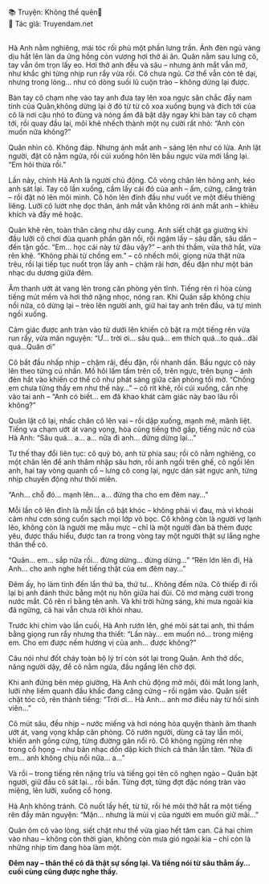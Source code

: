 📚 Truyện: Không thể quên🔞 
<br>
📖 Tác giả: Truyendam.net
<br></br>

Hà Anh nằm nghiêng, mái tóc rối phủ một phần lưng trần. Ánh đèn ngủ vàng dịu hắt lên làn da ửng hồng còn vương hơi thở ái ân.
Quân nằm sau lưng cô, tay vẫn ôm trọn lấy eo. Hơi thở anh đều và sâu – nhưng ánh mắt vẫn mở, như khắc ghi từng nhịp run rẩy vừa rồi.
Cô chưa ngủ. Cơ thể vẫn còn tê dại, nhưng trong lòng… như có dòng suối lũ cuộn trào – không dừng lại được.

Bàn tay cô chạm nhẹ vào tay anh đưa tay lên xoa ngực săn chắc đầy nam tính của Quân,không dừng lại ở đó từ từ cô xoa xuống bụng và đích tới của cô là nơi cậu nhỏ to đùng và nóng ấm đã bật dậy ngay khi bàn tay cô chạm tới, rồi quay đầu lại, môi khẽ nhếch thành một nụ cười rất nhỏ:
“Anh còn muốn nữa không?”

Quân nhìn cô. Không đáp. Nhưng ánh mắt anh – sáng lên như có lửa.
Anh lật người, đặt cô nằm ngửa, rồi cúi xuống hôn lên bầu ngực vừa mới lắng lại.
“Em hỏi thừa rồi.”

Lần này, chính Hà Anh là người chủ động. Cô vòng chân lên hông anh, kéo anh sát lại. Tay cô lần xuống, cầm lấy cái đó của anh – ấm, cứng, căng tràn – rồi đặt nó lên môi mình.
Cô hôn lên đỉnh đầu như vuốt ve một điều thiêng liêng. Lưỡi cô lướt nhẹ dọc thân, ánh mắt vẫn không rời ánh mắt anh – khiêu khích và đầy mê hoặc.

Quân khẽ rên, toàn thân căng như dây cung. Anh siết chặt ga giường khi đầu lưỡi cô chơi đùa quanh phần gân nổi, rồi ngậm lấy – sâu dần, sâu dần – đến tận gốc.
“Em… học cái này từ đâu vậy?” – anh thì thầm, vừa thở hắt, vừa rên khẽ.
“Không phải từ chồng em.” – cô nhếch môi, giọng nửa thật nửa trêu, rồi lại tiếp tục nuốt trọn lấy anh – chậm rãi hơn, đều đặn như một bản nhạc du dương giữa đêm.

Âm thanh ướt át vang lên trong căn phòng yên tĩnh. Tiếng rên rỉ hòa cùng tiếng mút mềm và hơi thở nặng nhọc, nóng ran.
Khi Quân sắp không chịu nổi nữa, cô dừng lại – trèo lên người anh, giữ hai tay anh trên đầu, và tự mình ngồi xuống.

Cảm giác được anh tràn vào từ dưới lên khiến cô bật ra một tiếng rên vừa run rẩy, vừa mãn nguyện:
“Ư… trời ơi… sâu quá… em thích quá…to quá…dài quá…Quân ơi”

Cô bắt đầu nhấp nhịp – chậm rãi, đều đặn, rồi nhanh dần. Bầu ngực cô nảy lên theo từng cú nhấn. Mồ hôi lấm tấm trên cổ, trên ngực, trên bụng – ánh đèn hắt vào khiến cơ thể cô như phát sáng giữa căn phòng tối mờ.
“Chồng em chưa từng thấy em như thế này…” – cô rít khẽ, rồi cúi xuống, cắn nhẹ vào tai anh – “Anh có biết… em đã khao khát cảm giác này bao lâu rồi không?”

Quân lật cô lại, nhấc chân cô lên vai – rồi dập xuống, mạnh mẽ, mãnh liệt.
Tiếng va chạm ướt át vang vọng, hòa cùng tiếng thở gấp, tiếng nức nở của Hà Anh:
“Sâu quá… a… a… nữa đi anh… đừng dừng lại…”

Tư thế thay đổi liên tục: cô quỳ bò, anh từ phía sau; rồi cô nằm nghiêng, co một chân lên để anh thâm nhập sâu hơn, rồi anh ngồi trên ghế, cô ngồi lên anh, hai tay vòng quanh cổ – lưng cô cong lại, ngực dán sát ngực anh, từng nhịp chuyển động như thôi miên.

“Anh… chỗ đó… mạnh lên… a… đừng tha cho em đêm nay…”

Mỗi lần cô lên đỉnh là mỗi lần cô bật khóc – không phải vì đau, mà vì khoái cảm như cơn sóng cuốn sạch mọi lớp vỏ bọc.
Cô không còn là người vợ lạnh lẽo, không còn là người mẹ mẫu mực – chỉ là một người đàn bà thèm được yêu, được thấu hiểu, được tan ra trong vòng tay một người thật sự lắng nghe thân thể cô.

“Quân… em… sắp nữa rồi… đừng dừng… đừng dừng…”
“Rên lớn lên đi, Hà Anh… cho anh nghe hết tiếng thật của em đêm nay…”

Đêm ấy, họ làm tình đến lần thứ ba, thứ tư… Không đếm nữa. Cô thiếp đi rồi lại bị anh đánh thức bằng một nụ hôn giữa hai đùi.
Cô mơ màng cười trong nước mắt. Cô rên rỉ bằng tên anh. Và khi trời hửng sáng, khi mưa ngoài kia đã ngừng, cả hai vẫn chưa rời khỏi nhau.

Trước khi chìm vào lần cuối, Hà Anh rướn lên, ghé môi sát tai anh, thì thầm bằng giọng run rẩy nhưng tha thiết:
“Lần này… em muốn nó… trong miệng em. Cho em được nếm hương vị của anh… được không?”

Câu nói như đốt cháy toàn bộ lý trí còn sót lại trong Quân.
Anh thở dốc, nâng người dậy, để cô nằm ngửa, đầu ngẩng lên chờ đợi.

Khi anh đứng bên mép giường, Hà Anh chủ động mở môi, đôi mắt long lanh, lưỡi nhẹ liếm quanh đầu khấc đang căng cứng – rồi ngậm vào.
Quân siết chặt tóc cô, rên thành tiếng:
“Trời ơi… Hà Anh… anh mơ điều này từ hồi sinh viên…”

Cô mút sâu, đều nhịp – nước miếng và hơi nóng hòa quyện thành âm thanh ướt át, vang vọng khắp căn phòng.
Cô rướn người, dùng cả tay lẫn môi, khiến anh gồng cứng, từng đường gân nổi rõ.
Cô không ngừng rên nhẹ trong cổ họng – như bản nhạc dồn dập kích thích cả thân lẫn tâm.
“Nữa đi em… anh không chịu nổi nữa… a…”

Và rồi – trong tiếng rên nặng trĩu và tiếng gọi tên cô nghẹn ngào – Quân bật người, giữ đầu cô sát lại… rồi bắn.
Từng đợt, từng đợt đặc nóng tràn vào miệng, lên lưỡi, xuống cổ họng.

Hà Anh không tránh. Cô nuốt lấy hết, từ từ, rồi hé môi thở hắt ra một tiếng rên đầy mãn nguyện:
“Mặn… nhưng là mùi vị của người em muốn giữ mãi…”

Quân ôm cô vào lòng, siết chặt như thể vừa giao hết tâm can.
Cả hai chìm vào nhau – không còn thời gian, không còn mưa gió ngoài kia – chỉ còn là những nhịp tim đang hòa làm một.

**Đêm nay – thân thể cô đã thật sự sống lại. Và tiếng nói từ sâu thẳm ấy… cuối cùng cũng được nghe thấy.**